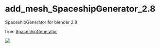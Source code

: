 # add_mesh_SpaceshipGenerator_2.8
SpaceshipGenerator for blender 2.8

from [SpaceshipGenerator](https://github.com/a1studmuffin/SpaceshipGenerator)

![](https://github.com/BlenderCN/add_mesh_SpaceshipGenerator_2.8/blob/master/spaceship.png)
